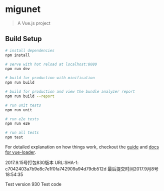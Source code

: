 # migunet

> A Vue.js project

## Build Setup

``` bash
# install dependencies
npm install

# serve with hot reload at localhost:8080
npm run dev

# build for production with minification
npm run build

# build for production and view the bundle analyzer report
npm run build --report

# run unit tests
npm run unit

# run e2e tests
npm run e2e

# run all tests
npm test
```

For detailed explanation on how things work, checkout the [guide](http://vuejs-templates.github.io/webpack/) and [docs for vue-loader](http://vuejs.github.io/vue-loader).


2017.9.15号打包830版本
  URL:SHA-1: c7042403a7b9e8c7e1f0fa742909a94d79db512d
  最后提交时间2017.9月8号 18:54:35

Test version 930
Test code
